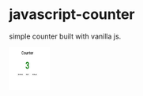 # javascript-counter

simple counter built with vanilla js. 

<a href="https://ib467.github.io/javascript-counter/"><img src="Screen Shot 2020-08-07 at 11.44.12 PM.png" style="width:82px; height:86px" title="Counter" alt="Counter"></a>

